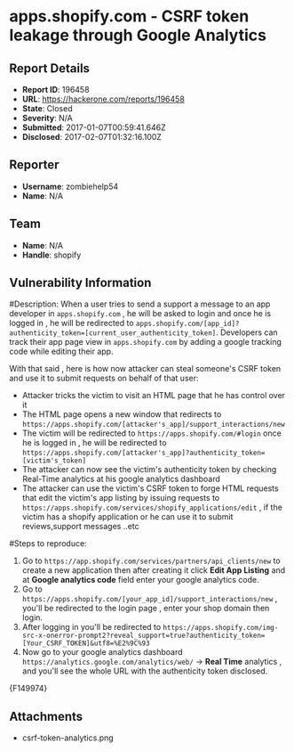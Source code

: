# apps.shopify.com - CSRF token leakage through Google Analytics

## Report Details
- **Report ID**: 196458
- **URL**: https://hackerone.com/reports/196458
- **State**: Closed
- **Severity**: N/A
- **Submitted**: 2017-01-07T00:59:41.646Z
- **Disclosed**: 2017-02-07T01:32:16.100Z

## Reporter
- **Username**: zombiehelp54
- **Name**: N/A

## Team
- **Name**: N/A
- **Handle**: shopify

## Vulnerability Information
#Description:
When a user tries to send a support a message to an app developer in `apps.shopify.com` , he will be asked to login and once he is logged in , he will be redirected to `apps.shopify.com/[app_id]?authenticity_token=[current_user_authenticity_token]`. 
Developers can track their app page view in `apps.shopify.com` by adding a google tracking code while editing their app.

With that said , here is how now attacker can steal someone's CSRF token and use it to submit requests on behalf of that user:
- Attacker tricks the victim to visit an HTML page that he has control over it
- The HTML page opens a new window that redirects to `https://apps.shopify.com/[attacker's_app]/support_interactions/new`
- The victim will be redirected to `https://apps.shopify.com/#login` once he is logged in , he will be redirected to `https://apps.shopify.com/[attacker's_app]?authenticity_token=[victim's_token]` 
- The attacker can now see the victim's authenticity token by checking Real-Time analytics at his google analytics dashboard
- The attacker can use the victim's CSRF token to forge HTML requests that edit the victim's app listing by issuing requests to `https://apps.shopify.com/services/shopify_applications/edit` , if the victim has a shopify application or he can use it to submit reviews,support messages ..etc


#Steps to reproduce:
1. Go to `https://app.shopify.com/services/partners/api_clients/new` to create a new application then after creating it click **Edit App Listing** and at **Google analytics code** field enter your google analytics code.
2. Go to `https://apps.shopify.com/[your_app_id]/support_interactions/new` , you'll be redirected to the login page , enter your shop domain then login.
3. After logging in you'll be redirected to `https://apps.shopify.com/img-src-x-onerror-prompt2?reveal_support=true?authenticity_token=[Your_CSRF_TOKEN]&utf8=%E2%9C%93` 
4. Now go to your google analytics dashboard `https://analytics.google.com/analytics/web/` -> **Real Time** analytics , and you'll see the whole URL with the authenticity token disclosed.

{F149974}



## Attachments
- csrf-token-analytics.png

